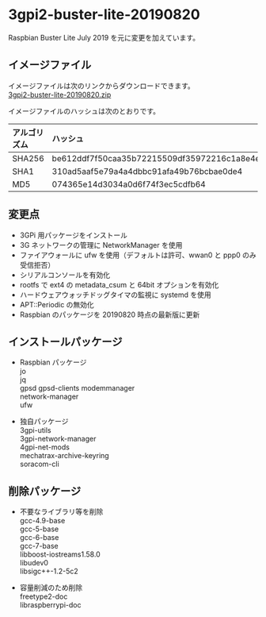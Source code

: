 # 3gpi2-buster-lite-20190820
Raspbian Buster Lite July 2019 を元に変更を加えています。

## イメージファイル  
イメージファイルは次のリンクからダウンロードできます。  
[3gpi2-buster-lite-20190820.zip](https://mechatrax.com/data/3gpi/3gpi2-buster-lite-20190820.zip)  

イメージファイルのハッシュは次のとおりです。

| アルゴリズム | ハッシュ |
| :-- | :-- |
| SHA256 | be612ddf7f50caa35b72215509df35972216c1a8e4e9b3e0961be6582fcc0987 |
| SHA1 | 310ad5aaf5e79a4a4dbbc91afa49b76bcbae0de4 |
| MD5 | 074365e14d3034a0d6f74f3ec5cdfb64 |

## 変更点  
  * 3GPi 用パッケージをインストール
  * 3G ネットワークの管理に NetworkManager を使用
  * ファイアウォールに ufw を使用（デフォルトは許可、wwan0 と ppp0 のみ受信拒否）
  * シリアルコンソールを有効化
  * rootfs で ext4 の ⁠metadata_csum と 64bit オプションを有効化
  * ハードウェアウォッチドッグタイマの監視に systemd を使用
  * APT::Periodic の無効化
  * Raspbian のパッケージを 20190820 時点の最新版に更新

## インストールパッケージ
  * Raspbian パッケージ  
    jo  
    jq  
    gpsd
    gpsd-clients
    modemmanager  
    network-manager  
    ufw

  * 独自パッケージ  
    3gpi-utils  
    3gpi-network-manager  
    4gpi-net-mods  
    mechatrax-archive-keyring  
    soracom-cli  

## 削除パッケージ  
  * 不要なライブラリ等を削除  
    gcc-4.9-base  
    gcc-5-base  
    gcc-6-base  
    gcc-7-base  
    libboost-iostreams1.58.0  
    libudev0  
    libsigc++-1.2-5c2

  * 容量削減のため削除  
    freetype2-doc  
    libraspberrypi-doc

